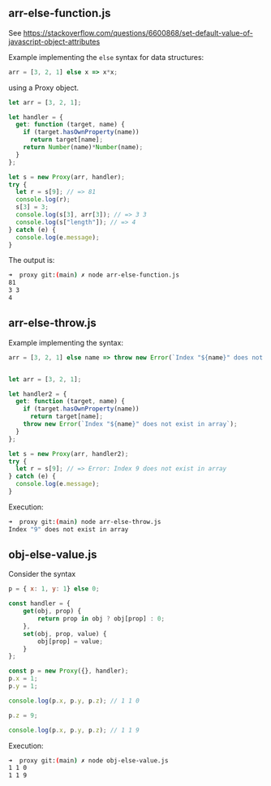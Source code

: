 ## arr-else-function.js

See https://stackoverflow.com/questions/6600868/set-default-value-of-javascript-object-attributes

Example implementing the `else` syntax for data structures:

```javascript
arr = [3, 2, 1] else x => x*x;
```

using a Proxy object.

```javascript
let arr = [3, 2, 1];

let handler = {
  get: function (target, name) {
    if (target.hasOwnProperty(name))
      return target[name];
    return Number(name)*Number(name);
  }
};

let s = new Proxy(arr, handler);
try {
  let r = s[9]; // => 81
  console.log(r);
  s[3] = 3;
  console.log(s[3], arr[3]); // => 3 3
  console.log(s["length"]); // => 4
} catch (e) {
  console.log(e.message);
}
```
The output is:

```bash
➜  proxy git:(main) ✗ node arr-else-function.js
81
3 3
4
```

## arr-else-throw.js

Example implementing the syntax: 

```javascript
arr = [3, 2, 1] else name => throw new Error(`Index "${name}" does not exist in array`);;
```

```javascript

let arr = [3, 2, 1];

let handler2 = {
  get: function (target, name) {
    if (target.hasOwnProperty(name))
      return target[name];
    throw new Error(`Index "${name}" does not exist in array`);
  }
};

let s = new Proxy(arr, handler2);
try {
  let r = s[9]; // => Error: Index 9 does not exist in array
} catch (e) {
  console.log(e.message);
}
```

Execution:
  
```bash
➜  proxy git:(main) node arr-else-throw.js 
Index "9" does not exist in array
```

## obj-else-value.js

Consider the syntax 

```javascript
p = { x: 1, y: 1} else 0;
```

```javascript
const handler = {
    get(obj, prop) {
        return prop in obj ? obj[prop] : 0;
    },
    set(obj, prop, value) {
        obj[prop] = value;
    }
};

const p = new Proxy({}, handler);
p.x = 1;
p.y = 1;

console.log(p.x, p.y, p.z); // 1 1 0

p.z = 9;

console.log(p.x, p.y, p.z); // 1 1 9
```

Execution:

```bash
➜  proxy git:(main) ✗ node obj-else-value.js 
1 1 0
1 1 9
```